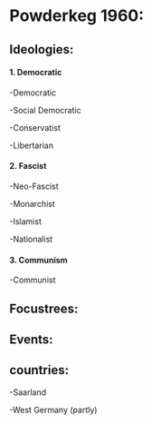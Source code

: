 # Powderkeg 1960:

## Ideologies:

#### 1. Democratic

-Democratic

-Social Democratic

-Conservatist

-Libertarian  


#### 2. Fascist
-Neo-Fascist

-Monarchist

-Islamist

-Nationalist


#### 3. Communism

-Communist


## Focustrees:


## Events:

## countries:

-Saarland

-West Germany (partly)
